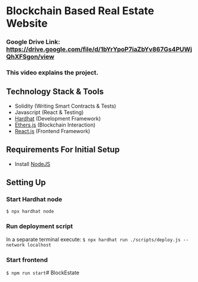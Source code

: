 # Blockchain Based Real Estate Website
### Google Drive Link: https://drive.google.com/file/d/1bYrYpoP7iaZbYv867Gs4PUWjQhXFSgon/view 
### This video explains the project.

## Technology Stack & Tools

- Solidity (Writing Smart Contracts & Tests)
- Javascript (React & Testing)
- [Hardhat](https://hardhat.org/) (Development Framework)
- [Ethers.js](https://docs.ethers.io/v5/) (Blockchain Interaction)
- [React.js](https://reactjs.org/) (Frontend Framework)

## Requirements For Initial Setup
- Install [NodeJS](https://nodejs.org/en/)

## Setting Up
### Start Hardhat node
`$ npx hardhat node`

### Run deployment script
In a separate terminal execute:
`$ npx hardhat run ./scripts/deploy.js --network localhost`

### Start frontend
`$ npm run start`# BlockEstate
